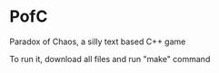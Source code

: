 # PofC
Paradox of Chaos, a silly text based C++ game

To run it, download all files and run "make" command
